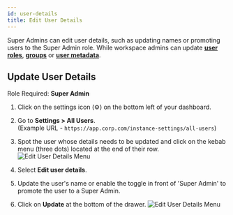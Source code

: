 ```yaml
---
id: user-details
title: Edit User Details
---
```


Super Admins can edit user details, such as updating names or promoting users to the Super Admin role. While workspace admins can update **[user roles](#)**, **[groups](#)** or **[user metadata](#)**.

## Update User Details

Role Required: **Super Admin** <br/>

1. Click on the settings icon (⚙️) on the bottom left of your dashboard.

2. Go to **Settings > All Users**. <br/> 
    (Example URL - `https://app.corp.com/instance-settings/all-users`)

3. Spot the user whose details needs to be updated and click on the kebab menu (three dots) located at the end of their row. 
    <img className="screenshot-full" src="/img/user-management/profile-management/user-details/edit-menu.png" alt="Edit User Details Menu" />

4. Select **Edit user details**.

5. Update the user's name or enable the toggle in front of 'Super Admin' to promote the user to a Super Admin.

6. Click on **Update** at the bottom of the drawer.
    <img className="screenshot-full" src="/img/user-management/profile-management/user-details/update-details.png" alt="Edit User Details Menu" />
